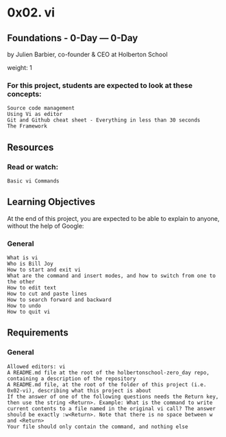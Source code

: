 # 0x02. vi

## Foundations - 0-Day ― 0-Day

by Julien Barbier, co-founder & CEO at Holberton School

weight: 1

### For this project, students are expected to look at these concepts:

    Source code management
    Using Vi as editor
    Git and Github cheat sheet - Everything in less than 30 seconds
    The Framework

## Resources

### Read or watch:

    Basic vi Commands

## Learning Objectives

At the end of this project, you are expected to be able to explain to anyone, without the help of Google:
### General

    What is vi
    Who is Bill Joy
    How to start and exit vi
    What are the command and insert modes, and how to switch from one to the other
    How to edit text
    How to cut and paste lines
    How to search forward and backward
    How to undo
    How to quit vi

## Requirements
### General

    Allowed editors: vi
    A README.md file at the root of the holbertonschool-zero_day repo, containing a description of the repository
    A README.md file, at the root of the folder of this project (i.e. 0x02-vi), describing what this project is about
    If the answer of one of the following questions needs the Return key, then use the string <Return>. Example: What is the command to write current contents to a file named in the original vi call? The answer should be exactly :w<Return>. Note that there is no space between w and <Return>
    Your file should only contain the command, and nothing else
